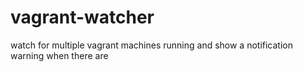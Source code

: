 # vagrant-watcher
watch for multiple vagrant machines running and show a notification warning when there are
